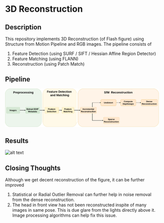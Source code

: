 # 3D Reconstruction

## Description
This repository implements 3D Reconstruction (of Flash figure) using Structure from Motion Pipeline and RGB images. 
The pipeline consists of 
1. Feature Detection (using SURF / SIFT / Hessian Affine Region Detector)
2. Feature Matching (using FLANN)
3. Reconstruction (using Patch Match)



## Pipeline
![alt text](assets/flowchart.png)

## Results
![alt text](assets/sfm.gif)

## Closing Thoughts
Although we get decent reconstruction of the figure, it can be further improved
1. Statistical or Radial Outlier Removal can further help in noise removal from the dense reconstruction.
2. The head in front view has not been reconstructed inspite of many images in same pose. This is due glare from the lights directly above it. Image processing algorithms can help fix this issue.
